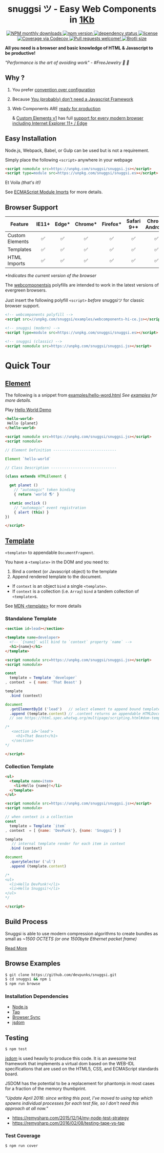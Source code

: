 <p align="center">
  <h1 align="center">snuggsi ツ - Easy Web Components in
    <a href=https://github.com/devpunks/snuggsi/tree/master/dist#readme>1Kb</a>
  </h1>
</p>

<p align="center">
  <a href=https://npmjs.org/package/snuggsi>
    <img alt='NPM monthly downloads' src=https://img.shields.io/npm/dm/snuggsi.svg?style=flat>
  </a>

  <a href=https://www.npmjs.com/package/snuggsi>
    <img src=https://img.shields.io/npm/v/snuggsi.svg alt='npm version'>
  </a>

  <a href=https://david-dm.org/devpunks/snuggsi target=external>
    <img src=https://david-dm.org/devpunks/snuggsi/status.svg alt='dependency status'>
  </a>

  <a href=https://github.com/devpunks/snuggsi/blob/master/LICENSE.txt target=external>
    <img src=https://img.shields.io/npm/l/snuggsi.svg alt=license>
  </a>

  <a href='https://codecov.io/github/devpunks/snuggsi?branch=master' target=external>
    <img src=https://codecov.io/gh/devpunks/snuggsi/branch/master/graph/badge.svg alt='Coverage via Codecov'>
  </a>

  <a href=https://github.com/devpunks/snuggsi/issues target=external>
    <img src=https://img.shields.io/badge/PRs-welcome-brightgreen.svg alt='Pull requests welcome!'>
  </a>

  <a href=https://github.com/devpunks/snuggsi/tree/master/dist#readme>
    <img alt='Brotli size' src=https://img.shields.io/badge/Brotli%20size:-1Kb-brightgreen.svg>
  </a>

  <strong align="center">All you need is a browser and basic knowledge of HTML &amp; Javascript to be productive!</strong>

  <em align="center">"Performance is the art of avoiding work" - #FreeJewelry :ring: :gem:</em>
</p>

## Why ?
  1. You prefer [convention over configuration](https://en.wikipedia.org/wiki/Convention_over_configuration)
  2. Because [You (probably) don't need a Javascript Framework](https://slack-files.com/T03JT4FC2-F151AAF7A-13fe6f98da)
  3. Web Components ARE [ready for production](https://twitter.com/WebReflection/status/761316429559922688)

     &amp; [Custom Elements v1](https://www.w3.org/TR/custom-elements) has full
     [support for every modern browser including Internet Explorer 11+ / Edge](https://github.com/webcomponents/webcomponentsjs#browser-support)


## Easy Installation
Node.js, Webpack, Babel, or Gulp can be used but is not a requirement.

Simply place the following `<script>` anywhere in your webpage
```html
<script nomodule src=https://unpkg.com/snuggsi/snuggsi.js></script>
<script type=module src=https://unpkg.com/snuggsi/snuggsi.es></script>
```

Et Voila _(that's it!)_

See [ECMAScript Module Imorts](https://github.com/devpunks/snuggsi/wiki/Module-Imports)
for more details.


## Browser Support

  | Feature    | IE11+ | Edge* | Chrome* | Firefox* | Safari 9+* | Chrome Android* | Mobile Safari* |
  | ---------- |:-----:|:-----:|:-------:|:--------:|:----------:|:---------------:|:--------------:|
  | Custom Elements |✅ |✅ |✅ |✅ |✅ |✅ |✅ |
  | Templates |✅ |✅ |✅ |✅ |✅ |✅ |✅ |
  | HTML Imports |✅ |✅ |✅ |✅ |✅ |✅ |✅ |

  _\*Indicates the current version of the browser_

  The [webcomponentsjs](https://github.com/webcomponents/webcomponentsjs)
  polyfills are intended to work in the latest versions of evergreen browsers.
  
Just insert the following polyfill `<script>` *before* snuggsiツ for classic browser support.

```html
<!-- webcomponents polyfill -->
<script src=//unpkg.com/snuggsi/examples/webcomponents-hi-ce.js></script>

<!-- snuggsi (modern) -->
<script type=module src=https://unpkg.com/snuggsi/snuggsi.es></script>

<!-- snuggsi (classic) -->
<script nomodule src=https://unpkg.com/snuggsi/snuggsi.js></script>
```


# Quick Tour

## [Element](/elements/element.es)
The following is a snippet from [examples/hello-word.html](/examples/hello-world.html)
_See [examples](/examples#readme) for more details._


Play [Hello World Demo](https://jsfiddle.net/uq4457pd/)
``` html
<hello-world>
 Hello {planet}
</hello-world>

<script nomodule src=https://unpkg.com/snuggsi/snuggsi.js></script>
<script nomodule>

// Element Definition -----------------------------

Element `hello-world`

// Class Description ------------------------------

(class extends HTMLElement {

  get planet ()
    // "automagic" token binding
    { return 'world 🌎' }

  static onclick ()
    // "automagic" event registration
    { alert (this) }
})

</script>
```

## [Template](/elements/template.es)

`<template>` to appendable `DocumentFragment`.

You have a `<template>` in the DOM and you need to:

1. Bind a context (or Javascript object) to the template
2. Append rendered template to the document.
  - If `context` is an object `bind` a single `<template>`.
  - If `context` is a collection (i.e. `Array`) `bind` a tandem collection of `<template>`s.

See [MDN &lt;template&gt;](https://developer.mozilla.org/en-US/docs/Web/HTML/Element/template)
for more details

### Standalone Template

```html
<section id=lead></section>

<template name=developer>
  <!-- `{name}` will bind to `context` property `name` -->
  <h1>{name}</h1>
</template>

<script nomodule src=https://unpkg.com/snuggsi/snuggsi.js></script>
<script nomodule>

const
  template = Template `developer`
, context  = { name: 'That Beast' }

template
  .bind (context)

document
  .getElementById ('lead')   // select element to append bound template
  .append (template.content) // .content returns an appendable HTMLDocumentFragment
  // see https://html.spec.whatwg.org/multipage/scripting.html#dom-template-content

/*
   <section id='lead'>
     <h1>That Beast</h1>
   </section>
*/

</script>
```


### Collection Template

```html
<ul>
  <template name=item>
    <li>Hello {name}!</li>
  </template>
</ul>

<script nomodule src=https://unpkg.com/snuggsi/snuggsi.js></script>
<script nomodule>

// when context is a collection
const
  template = Template `item`
, context  = [ {name: 'DevPunk'}, {name: 'Snuggsi'} ]

template
   // internal template render for each item in context
  .bind (context)

document
  .querySelector ('ul')
  .append (template.content)

/*
<ul>
  <li>Hello DevPunk!</li>
  <li>Hello Snuggsi!</li>
</ul>
*/

</script>
```

## Build Process

Snuggsi is able to use modern compression algorithms to create
bundles as small as *~1500 OCTETS* _(or one 1500byte Ethernet packet frame)_

[Read More](https://github.com/devpunks/snuggsi/tree/master/dist#readme)


## Browse Examples
```bash
$ git clone https://github.com/devpunks/snuggsi.git
$ cd snuggsi && npm i
$ npm run browse
```

### Installation Dependencies
  - [Node.js](https://nodejs.org/en/download/)
  - [Tap](https://github.com/tapjs/node-tap)
  - [Browser Sync](https://browsersync.io)
  - [jsdom](https://github.com/tmpvar/jsdom)

## Testing

```bash
$ npm test
```

[jsdom](https://github.com/tmpvar/jsdom) is used heavily to produce this code.
It is an awesome test framework that implements a virtual dom based on the
WEB-IDL specifications that are used on the HTML5, CSS, and ECMAScript standards board.

JSDOM has the potential to be a replacement for phantomjs in most cases for a fraction of the memory thumbprint.

_"Update April 2016: since writing this post, I've moved to using tap which spawns individual processes for each test file, so I don't need this approach at all now."_

  - https://remysharp.com/2015/12/14/my-node-test-strategy
  - https://remysharp.com/2016/02/08/testing-tape-vs-tap

### Test Coverage
```bash
$ npm run cover
```

